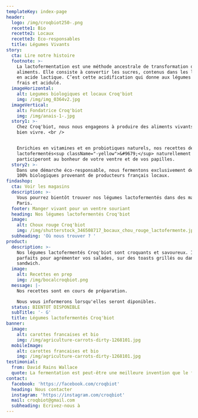 ```yaml
---
templateKey: index-page
header:
  logo: /img/croqbiot250-.png
  recette1: Bio
  recette2: Locaux
  recette3: Eco-responsables
  title: Légumes Vivants
story:
  cta: Lire notre histoire
  footnote: >-
    La lactofermentation est une méthode ancestrale de transformation des
    aliments. Elle consiste à convertir les sucres, contenus dans les légumes,
    en acide lactique. C’est cette acidification qui donne aux légumes un goût
    frais et acidulé.
  imageHorizontal:
    alt: Legumes biologiques et locaux Croq'biot
    img: /img/img_0364v2.jpg
  imageVertical:
    alt: Fondatrice Croq'biot
    img: /img/anais-1-.jpg
  story1: >-
    Chez Croq'biot, nous nous engageons à produire des aliments vivants pour
    bien vivre. <br />


    Enrichies en vitamines et en probiotiques naturels, nos recettes de légumes
    lactofermentés<sup className="-yellow">&#9679;</sup> naturellement
    participeront au bonheur de votre ventre et de vos papilles.
  story2: >-
    Dans une démarche éco-responsable, nous fermentons exclusivement des légumes
    100% biologiques provenant de producteurs français locaux.
findashop:
  cta: Voir les magasins
  description: >-
    Vous pourrez bientôt trouver nos légumes lactofermentés dans des magasins à
    Paris.
  footer: Manger vivant pour un ventre souriant
  heading: Nos légumes lactofermentés Croq'biot
  image:
    alt: Choux rouge Croq'biot
    img: /img/shutterstock_346508717_bocaux_chou_rouge_lactofermente.jpg
  subheading: 'Où nous trouver ? '
product:
  description: >-
    Nos légumes lactofermentés Croq'biot sont croquants et savoureux. Ils seront
    parfaits pour agrémenter vos salades, sur des toasts grillés ou dans un
    sandwich.
  image:
    alt: Recettes en prep
    img: /img/bocalcroqbiot.png
  message: |-
    Nos recettes sont en cours de préparation.

    Nous vous informerons lorsqu'elles seront diponibles.
  status: BIENTOT DISPONIBLE
  subTitle: '- G'
  title: Légumes lactofermentés Croq'biot
banner:
  image:
    alt: carottes francaises et bio
    img: /img/agriculture-carrots-dirty-1268101.jpg
  mobileImage:
    alt: carottes francaises et bio
    img: /img/agriculture-carrots-dirty-1268101.jpg
testimonial:
  from: David Rains Wallace
  quote: La fermentation est peut-être une meilleure invention que le feu.
contact:
  facebook: 'https://facebook.com/croqbiot'
  heading: Nous contacter
  instagram: 'https://instagram.com/croqbiot'
  mail: croqbiot@gmail.com
  subheading: Ecrivez-nous à
---
```


